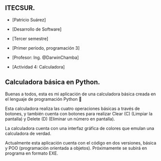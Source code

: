 ## ITECSUR.
- [Patricio Suárez]

- [Desarrollo de Software]

- [Tercer semestre]

- [Primer periodo, programación 3]
  
- [Profesor: Ing. @DarwinChamba]

- [Actividad 4: Calculadora]
  

## Calculadora básica en Python.


Buenas a todos, esta es mi aplicación de una calculadora básica creada en el lenguaje de programación Python 📲


Esta calculadora realiza las cuatro operaciones básicas a través de botones, y también cuenta con botones para realizar Clear (C) (Limpiar la pantalla) y Delete (D) (Eliminar un número en pantalla).


La calculadora cuenta con una interfaz gráfica de colores que emulan una calculadora de verdad.


Actualmente esta aplicación cuenta con el código en dos versiones, básica y POO (programación orientada a objetos). Próximamente se subirá en programa en formato EXE.

